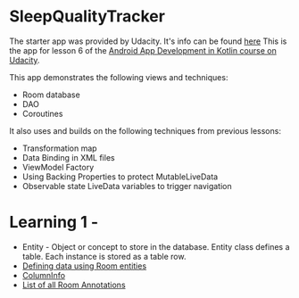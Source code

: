# SleepQualityTracker

The starter app was provided by Udacity. It's info can be found [here](https://github.com/udacity/andfun-kotlin-sleep-tracker)
This is the app for lesson 6 of the [Android App Development in Kotlin course on Udacity](https://www.udacity.com/course/developing-android-apps-with-kotlin--ud9012).

This app demonstrates the following views and techniques:
* Room database
* DAO
* Coroutines

It also uses and builds on the following techniques from previous lessons:
* Transformation map
* Data Binding in XML files
* ViewModel Factory
* Using Backing Properties to protect MutableLiveData
* Observable state LiveData variables to trigger navigation


# Learning 1 - 

* Entity - Object or concept to store in the database. Entity class defines a table. Each instance is stored as a table row.
* [Defining data using Room entities](https://developer.android.com/training/data-storage/room/defining-data.html)
* [ColumnInfo](https://developer.android.com/reference/android/arch/persistence/room/ColumnInfo)
* [List of all Room Annotations](https://developer.android.com/reference/android/arch/persistence/room/package-summary#annotations)